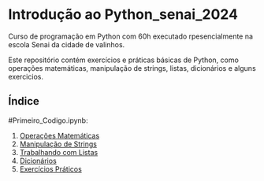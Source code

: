 # Introdução ao Python_senai_2024
Curso de programação em Python com 60h executado rpesencialmente na escola Senai da cidade de valinhos.

Este repositório contém exercícios e práticas básicas de Python, como operações matemáticas, manipulação de strings, listas, dicionários e alguns exercicios.

## Índice

#Primeiro_Codigo.ipynb:
1. [Operações Matemáticas](#operações-matemáticas)
2. [Manipulação de Strings](#manipulação-de-strings)
3. [Trabalhando com Listas](#trabalhando-com-listas)
4. [Dicionários](#dicionários)
5. [Exercícios Práticos](#exercícios-práticos)
